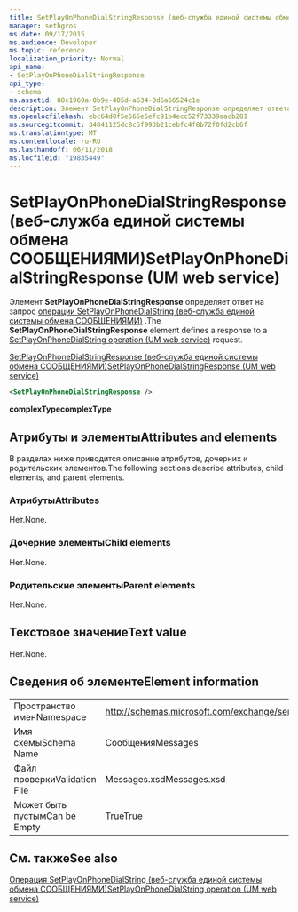 ```yaml
---
title: SetPlayOnPhoneDialStringResponse (веб-служба единой системы обмена СООБЩЕНИЯМИ)
manager: sethgros
ms.date: 09/17/2015
ms.audience: Developer
ms.topic: reference
localization_priority: Normal
api_name:
- SetPlayOnPhoneDialStringResponse
api_type:
- schema
ms.assetid: 88c1960a-0b9e-405d-a634-0d6a66524c1e
description: Элемент SetPlayOnPhoneDialStringResponse определяет ответа на запрос SetPlayOnPhoneDialString операции (веб-служба единой системы обмена СООБЩЕНИЯМИ).
ms.openlocfilehash: ebc64d8f5e565e5efc91b4ecc52f73339aacb281
ms.sourcegitcommit: 34041125dc8c5f993b21cebfc4f8b72f0fd2cb6f
ms.translationtype: MT
ms.contentlocale: ru-RU
ms.lasthandoff: 06/11/2018
ms.locfileid: "19835449"
---
```

# <a name="setplayonphonedialstringresponse-um-web-service"></a><span data-ttu-id="4e302-103">SetPlayOnPhoneDialStringResponse (веб-служба единой системы обмена СООБЩЕНИЯМИ)</span><span class="sxs-lookup"><span data-stu-id="4e302-103">SetPlayOnPhoneDialStringResponse (UM web service)</span></span>

<span data-ttu-id="4e302-104">Элемент **SetPlayOnPhoneDialStringResponse** определяет ответ на запрос [операции SetPlayOnPhoneDialString (веб-служба единой системы обмена СООБЩЕНИЯМИ)](setplayonphonedialstring-operation-um-web-service.md) .</span><span class="sxs-lookup"><span data-stu-id="4e302-104">The **SetPlayOnPhoneDialStringResponse** element defines a response to a [SetPlayOnPhoneDialString operation (UM web service)](setplayonphonedialstring-operation-um-web-service.md) request.</span></span> 
  
[<span data-ttu-id="4e302-105">SetPlayOnPhoneDialStringResponse (веб-служба единой системы обмена СООБЩЕНИЯМИ)</span><span class="sxs-lookup"><span data-stu-id="4e302-105">SetPlayOnPhoneDialStringResponse (UM web service)</span></span>](setplayonphonedialstringresponse-um-web-service.md)
  
```xml
<SetPlayOnPhoneDialStringResponse />
```

 <span data-ttu-id="4e302-106">**complexType**</span><span class="sxs-lookup"><span data-stu-id="4e302-106">**complexType**</span></span>
## <a name="attributes-and-elements"></a><span data-ttu-id="4e302-107">Атрибуты и элементы</span><span class="sxs-lookup"><span data-stu-id="4e302-107">Attributes and elements</span></span>

<span data-ttu-id="4e302-108">В разделах ниже приводится описание атрибутов, дочерних и родительских элементов.</span><span class="sxs-lookup"><span data-stu-id="4e302-108">The following sections describe attributes, child elements, and parent elements.</span></span>
  
### <a name="attributes"></a><span data-ttu-id="4e302-109">Атрибуты</span><span class="sxs-lookup"><span data-stu-id="4e302-109">Attributes</span></span>

<span data-ttu-id="4e302-110">Нет.</span><span class="sxs-lookup"><span data-stu-id="4e302-110">None.</span></span>
  
### <a name="child-elements"></a><span data-ttu-id="4e302-111">Дочерние элементы</span><span class="sxs-lookup"><span data-stu-id="4e302-111">Child elements</span></span>

<span data-ttu-id="4e302-112">Нет.</span><span class="sxs-lookup"><span data-stu-id="4e302-112">None.</span></span>
  
### <a name="parent-elements"></a><span data-ttu-id="4e302-113">Родительские элементы</span><span class="sxs-lookup"><span data-stu-id="4e302-113">Parent elements</span></span>

<span data-ttu-id="4e302-114">Нет.</span><span class="sxs-lookup"><span data-stu-id="4e302-114">None.</span></span>
  
## <a name="text-value"></a><span data-ttu-id="4e302-115">Текстовое значение</span><span class="sxs-lookup"><span data-stu-id="4e302-115">Text value</span></span>

<span data-ttu-id="4e302-116">Нет.</span><span class="sxs-lookup"><span data-stu-id="4e302-116">None.</span></span>
  
## <a name="element-information"></a><span data-ttu-id="4e302-117">Сведения об элементе</span><span class="sxs-lookup"><span data-stu-id="4e302-117">Element information</span></span>

|||
|:-----|:-----|
|<span data-ttu-id="4e302-118">Пространство имен</span><span class="sxs-lookup"><span data-stu-id="4e302-118">Namespace</span></span>  <br/> |http://schemas.microsoft.com/exchange/services/2006/messages  <br/> |
|<span data-ttu-id="4e302-119">Имя схемы</span><span class="sxs-lookup"><span data-stu-id="4e302-119">Schema Name</span></span>  <br/> |<span data-ttu-id="4e302-120">Сообщения</span><span class="sxs-lookup"><span data-stu-id="4e302-120">Messages</span></span>  <br/> |
|<span data-ttu-id="4e302-121">Файл проверки</span><span class="sxs-lookup"><span data-stu-id="4e302-121">Validation File</span></span>  <br/> |<span data-ttu-id="4e302-122">Messages.xsd</span><span class="sxs-lookup"><span data-stu-id="4e302-122">Messages.xsd</span></span>  <br/> |
|<span data-ttu-id="4e302-123">Может быть пустым</span><span class="sxs-lookup"><span data-stu-id="4e302-123">Can be Empty</span></span>  <br/> |<span data-ttu-id="4e302-124">True</span><span class="sxs-lookup"><span data-stu-id="4e302-124">True</span></span>  <br/> |
   
## <a name="see-also"></a><span data-ttu-id="4e302-125">См. также</span><span class="sxs-lookup"><span data-stu-id="4e302-125">See also</span></span>



[<span data-ttu-id="4e302-126">Операция SetPlayOnPhoneDialString (веб-служба единой системы обмена СООБЩЕНИЯМИ)</span><span class="sxs-lookup"><span data-stu-id="4e302-126">SetPlayOnPhoneDialString operation (UM web service)</span></span>](setplayonphonedialstring-operation-um-web-service.md)

